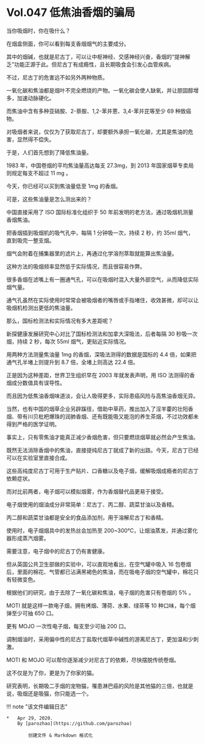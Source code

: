 # Vol.047 低焦油香烟的骗局

当你吸烟时，你在吸什么？

在烟盒侧面，你可以看到每支香烟烟气的主要成分。

其中的烟碱，也就是尼古丁，可以让中枢神经、交感神经兴奋，香烟的“提神解乏”功能正源于此。但尼古丁有成瘾性，且长期吸食会引发心血管疾病。

不过，尼古丁的危害远不如另外两种物质。

一氧化碳和焦油都是烟叶不完全燃烧的产物。一氧化碳会使人缺氧，并让胆固醇增多，加速动脉硬化。

而焦油中含有多种亚硝胺、2-萘胺、1,2-苯并蒽、3,4-苯并芘等至少 69 种致癌物。

对吸烟者来说，仅仅为了获取尼古丁，却要额外承担一氧化碳，尤其是焦油的危害，显然得不偿失。

于是，人们首先想到了降低焦油量。

1983 年，中国卷烟的平均焦油量高达每支 27.3mg，到 2013 年国家烟草专卖局则规定每支不超过 11 mg 。

今天，你已经可以买到焦油量低至 1mg 的香烟。

可是，这些焦油量是怎么测出来的？

中国直接采用了 ISO 国际标准化组织于 50 年前发明的老方法，通过吸烟机测量香烟焦油。

把香烟插到吸烟机的吸气孔中，每隔 1 分钟吸一次，持续 2 秒，约 35ml 烟气，直到吸完一整支烟。

烟气会附着在捕集器里的滤片上，再通过化学溶剂萃取就能算出焦油量。

这种方法的吸烟频率显然低于实际情况，而且很容易作弊。

很多香烟在滤嘴上有一圈通气孔，可以在吸烟时混入大量外部空气，从而降低实际烟气量。

通气孔虽然在实际使用时常常会被吸烟者的嘴唇或手指堵住，收效甚微，却可以让吸烟机检测出更低的焦油量。

那么，国标检测法和实际情况有多大差距呢？

新探健康发展研究中心对比了国标检测法和加拿大深吸法，后者每隔 30 秒吸一次烟，持续 2 秒，每次 55ml 烟气，更贴近实际情况。

用两种方法测量焦油量 1mg 的香烟，深吸法测得的数据是国标的 4.4 倍，如果把通气孔半堵上则提升到 8.7 倍，全堵上则高达 22.4 倍。

正是因为这种差距，世界卫生组织早在 2003 年就发表声明，用 ISO 法测得的香烟成分数值具有误导性。

而且因为低焦油香烟味道淡，会让人吸得更多，实际患癌风险与高焦油香烟无异。

当然，也有中国的烟草企业另辟蹊径，借助中草药，推出加入了淫羊藿的壮阳香烟、带有川贝枇杷爆珠的润肺香烟、还有既能吸又能泡的养生茶烟，不过功效都未得到严格的医学证明。

事实上，只有零焦油才能真正减少香烟危害，但只要燃烧烟草就必然会产生焦油。

既然无法消除香烟中的焦油，直接提纯尼古丁就成了新的出路。今天，尼古丁已经可以在实验室里直接合成。

这些高纯度尼古丁可用于生产贴片、口香糖以及电子烟，缓解吸烟成瘾者的尼古丁依赖症状。

而对比前两者，电子烟可以模拟烟雾，作为香烟替代品更易于接受。

电子烟使用的烟油成分非常简单：尼古丁、丙二醇、蔬菜甘油以及香精。

丙二醇和蔬菜甘油都是安全的食品添加剂，用于溶解尼古丁和香精。

使用时，电子烟烟具中的发热丝会加热至 200~300℃，让烟油蒸发，并通过雾化器形成蒸汽烟雾。

需要注意，电子烟中的尼古丁仍有害健康。

但从英国公共卫生部做的实验中，可以直观地看出，在空气罐中吸入 16 包卷烟后，里面的棉花、气管都已沾满黑褐色的焦油，而在吸电子烟的空气罐中，棉花只有轻微变色。

根据他们的研究，由于去除了一氧化碳和焦油，电子烟的危害只有卷烟的 5% 。

MOTI 就是这样一款电子烟，拥有烤烟、薄荷、水果、绿茶等 10 种口味，每个烟弹至少可抽 650 口。

更有 MOJO 一次性电子烟，每支至少可抽 200 口。

调制烟油时，采用偏中性的尼古丁盐取代烟草中碱性的游离尼古丁，更加温和少刺激。

MOTI 和 MOJO 可以帮你逐渐减少对尼古丁的依赖，尽快摆脱传统卷烟。

这不仅是为了你，更是为了你家的猫。

研究表明，长期吸二手烟的宠物猫，罹患淋巴癌的风险是其他猫的三倍，也就是说，吸烟还是吸猫，你只能选一个。

!!! note "该文件编辑日志"

	* 	Apr 29, 2020.
		By [parozhao](https://github.com/parozhao)
	
			创建文件 & Markdown 格式化

